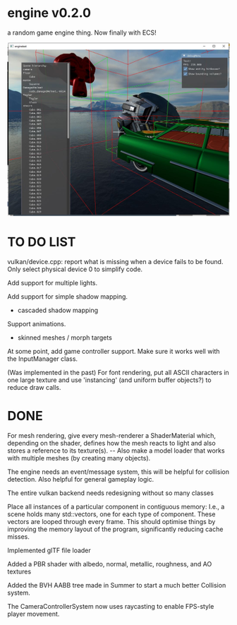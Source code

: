 # engine v0.2.0

a random game engine thing. Now finally with ECS!
  
![A screenshot](screenshots/2024_03_19.JPG)

# TO DO LIST

vulkan/device.cpp: report what is missing when a device fails to be found.
Only select physical device 0 to simplify code.

Add support for multiple lights.

Add support for simple shadow mapping.
 - cascaded shadow mapping

Support animations.
 - skinned meshes / morph targets

At some point, add game controller support. Make sure it works well with the
InputManager class.

(Was implemented in the past)
For font rendering, put all ASCII characters in one large texture and use
'instancing' (and uniform buffer objects?) to reduce draw calls.



# DONE

For mesh rendering, give every mesh-renderer a ShaderMaterial which, depending
on the shader, defines how the mesh reacts to light and also stores a reference
to its texture(s). -- Also make a model loader that works with multiple meshes
(by creating many objects).

The engine needs an event/message system, this will be helpful for collision
detection. Also helpful for general gameplay logic.

The entire vulkan backend needs redesigning without so many classes

Place all instances of a particular component in contiguous memory: I.e., a
scene holds many std::vectors, one for each type of component. These vectors are
looped through every frame. This should optimise things by improving the memory
layout of the program, significantly reducing cache misses.

Implemented glTF file loader

Added a PBR shader with albedo, normal, metallic, roughness, and AO textures

Added the BVH AABB tree made in Summer to start a much better Collision system.

The CameraControllerSystem now uses raycasting to enable FPS-style player movement.